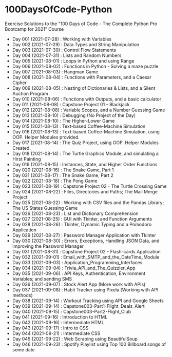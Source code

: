 # 100DaysOfCode-Python

Exercise Solutions to the "100 Days of Code - The Complete Python Pro Bootcamp for 2021" Course

<ul>
  <li>Day 001 (2021-07-28) : Working with Variables</li>
  <li>Day 002 (2021-07-29) : Data Types and String Manipulation</li>
  <li>Day 003 (2021-07-30) : Control Flow Statements</li>
  <li>Day 004 (2021-07-31) : Lists and Random Numbers</li>
  <li>Day 005 (2021-08-01) : Loops in Python and using Range</li>
  <li>Day 006 (2021-08-02) : Functions in Python - Solving a maze puzzle</li>
  <li>Day 007 (2021-08-03) : Hangman Game</li>
  <li>Day 008 (2021-08-04) : Functions with Parameters, and a Caesar Cipher</li>
  <li>Day 009 (2021-08-05) : Nesting of Dictionaries & Lists, and a Silent Auction Program</li>
  <li>Day 010 (2021-08-06) : Functions with Outputs, and a basic calculator</li>
  <li>Day 011 (2021-08-08) : Capstone Project 01 - Blackjack</li>
  <li>Day 012 (2021-08-08) : Variable Scopes, and a Number Guessing Game</li>
  <li>Day 013 (2021-08-10) : Debugging (No Project of the Day)</li>
  <li>Day 014 (2021-08-10) : The Higher-Lower Game</li>
  <li>Day 015 (2021-08-13) : Text-based Coffee-Machine Simulation</li>
  <li>Day 016 (2021-08-13) : Text-based Coffee-Machine Simulation, using OOP. Helper Modules provided.</li>
  <li>Day 017 (2021-08-14) : The Quiz Project, using OOP. Helper Modules Created.</li>
  <li>Day 018 (2021-08-14) : The Turtle Graphics Module, and simulating a Hirst Painting</li>
  <li>Day 019 (2021-08-15) : Instances, State, and Higher Order Functions</li>
  <li>Day 020 (2021-08-16) : The Snake Game, Part 1</li>
  <li>Day 021 (2021-08-17) : The Snake Game, Part 2</li>
  <li>Day 022 (2021-08-18) : The Pong Game</li>
  <li>Day 023 (2021-08-19) : Capstone Project 02 - The Turtle Crossing Game</li>
  <li>Day 024 (2021-08-22) : Files, Directories and Paths; The Mail Merge Project</li>
  <li>Day 025 (2021-08-22) : Working with CSV files and the Pandas Library; The US States Guessing Game</li>
  <li>Day 026 (2021-08-23) : List and Dictionary Comprehension</li>
  <li>Day 027 (2021-08-25) : GUI with Tkinter, and Function Arguments</li>
  <li>Day 028 (2021-08-26) : Tkinter, Dynamic Typing and a Pomodoro Application</li>
  <li>Day 029 (2021-08-27) : Password Manager Application with Tkinter</li>
  <li>Day 030 (2021-08-30) : Errors, Exceptions, Handling JSON Data, and improving the Password Manager</li>
  <li>Day 031 (2021-08-31) : Capstone Project 02 - Flash-cards Application</li>
  <li>Day 032 (2021-09-01) : Email_with_SMTP_and_the_DateTime_Module</li>
  <li>Day 033 (2021-09-03) : Application_Programming_Interfaces</li>
  <li>Day 034 (2021-09-04) : Trivia_API_and_The_Quizzler_App</li>
  <li>Day 035 (2021-09-06) : API Keys, Authentication, Environment Variables; and sending SMS</li>
  <li>Day 036 (2021-09-07) : Stock Alert App (More work with APIs)</li>
  <li>Day 037 (2021-09-08) : Habit Tracker using Pixela (Working with API methods)</li>
  <li>Day 038 (2021-09-14) : Workout Tracking using API and Google Sheets</li>
  <li>Day 039 (2021-09-14) : Capstone003-Part1-Flight_Deals_Alert</li>
  <li>Day 040 (2021-09-15) : Capstone003-Part2-Flight_Club</li>
  <li>Day 041 (2021-09-16) : Introduction to HTML</li>
  <li>Day 042 (2021-09-16) : Intermediate HTML</li>
  <li>Day 043 (2021-09-17) : Intro to CSS</li>
  <li>Day 044 (2021-09-21) : Intermediate CSS</li>
  <li>Day 045 (2021-09-22) : Web Scraping using BeautifulSoup</li>
  <li>Day 046 (2021-09-23) : Spotify Playlist using Top 100 Billboard songs of some date</li>
</ul>
